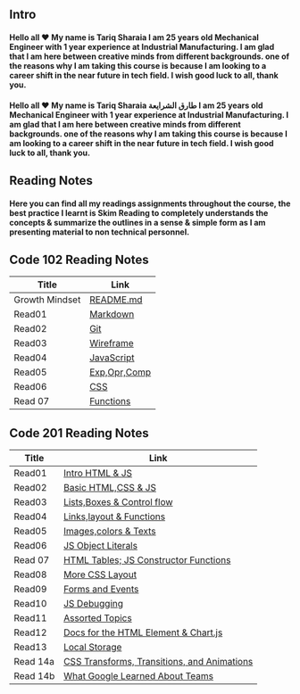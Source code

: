 ## **Intro**


#### Hello all :heart: My name is Tariq Sharaia I am 25 years old Mechanical Engineer with 1 year experience at Industrial Manufacturing. I am glad that I am here between creative minds from different backgrounds. one of the reasons why I am taking this course is because I am looking to a career shift in the near future in tech field.  I wish good luck to all, thank you.

#### Hello all :heart: My name is Tariq Sharaia طارق الشرايعة I am 25 years old Mechanical Engineer with 1 year experience at Industrial Manufacturing. I am glad that I am here between creative minds from different backgrounds. one of the reasons why I am taking this course is because I am looking to a career shift in the near future in tech field.  I wish good luck to all, thank you.


## **Reading Notes**
#### Here you can find all my readings assignments throughout the course, the best practice I learnt is Skim Reading to completely understands the concepts & summarize the outlines in a sense & simple form as I am presenting material to non technical personnel.


## **Code 102 Reading Notes**

| Title      | Link |
| ----------- | ----------- |
| Growth Mindset      |  [README.md](https://tareq-zeyad.github.io/Reading-Notes/102.md/GrowthMindset) |
| Read01   |   [Markdown](https://tareq-zeyad.github.io/Reading-Notes/102.md/Read01) |
| Read02   |   [Git](https://tareq-zeyad.github.io/Reading-Notes/102.md/Read02) |
| Read03 | [Wireframe](https://tareq-zeyad.github.io/Reading-Notes/102.md/Read03) |
| Read04 | [JavaScript](https://tareq-zeyad.github.io/Reading-Notes/102.md/Read04) |
| Read05 | [Exp,Opr,Comp](https://tareq-zeyad.github.io/Reading-Notes/102.md/Read05) |
| Read06 | [CSS](https://tareq-zeyad.github.io/Reading-Notes/102.md/Read06) |
| Read 07 | [Functions](https://tareq-zeyad.github.io/Reading-Notes/102.md/Read07) |


## **Code 201 Reading Notes**

| Title      | Link |
| ----------- | ----------- |
| Read01    |  [Intro HTML & JS](https://tareq-zeyad.github.io/Reading-Notes/201.md/Read01) |
| Read02   |   [Basic HTML,CSS & JS](https://tareq-zeyad.github.io/Reading-Notes/201.md/Read02) |
| Read03 | [Lists,Boxes & Control flow](https://tareq-zeyad.github.io/Reading-Notes/201.md/Read03) |
| Read04 | [Links,layout & Functions](https://tareq-zeyad.github.io/Reading-Notes/201.md/Read04) |
| Read05 | [Images,colors & Texts](https://tareq-zeyad.github.io/Reading-Notes/201.md/Read05) |
| Read06 | [JS Object Literals](https://tareq-zeyad.github.io/Reading-Notes/201.md/Read06) |
| Read 07 | [HTML Tables; JS Constructor Functions](https://tareq-zeyad.github.io/Reading-Notes/201.md/Read07) |
| Read08    |  [More CSS Layout](https://tareq-zeyad.github.io/Reading-Notes/201.md/Read08) |
| Read09  |   [Forms and Events](https://tareq-zeyad.github.io/Reading-Notes/201.md/Read09) |
| Read10 | [JS Debugging](https://tareq-zeyad.github.io/Reading-Notes/201.md/Read10) |
| Read11 | [Assorted Topics](https://tareq-zeyad.github.io/Reading-Notes/201.md/Read11) |
| Read12 | [ Docs for the HTML <canvas> Element & Chart.js](https://tareq-zeyad.github.io/Reading-Notes/201.md/Read12) |
| Read13 | [Local Storage](https://tareq-zeyad.github.io/Reading-Notes/201.md/Read13) |
| Read 14a | [CSS Transforms, Transitions, and Animations](https://tareq-zeyad.github.io/Reading-Notes/201.md/Read14a)|
| Read 14b | [ What Google Learned About Teams](https://tareq-zeyad.github.io/Reading-Notes/201.md/Read14b)|


